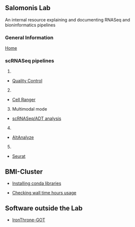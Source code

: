 ## Salomonis Lab

An internal resource explaining and documenting RNASeq and bioninformatics pipelines

### General Information
[Home](README.md)

### scRNASeq pipelines

1.
- [Quality Control](master/scRNASeq/qualityControl.md)

2.
- [Cell Ranger](master/scRNASeq/cellRanger.md)

3. Multimodal mode      
  - [scRNASeq/ADT analysis](master/Multimodal/multipipeline.md)

4.
- [AltAnalyze](master/scRNASeq/tableOfContents.md)

5.
- [Seurat](master/scRNASeq/seurat.md)


## BMI-Cluster

- [Installing conda libraries](master/BMI-cluster/installingLibraries.md)

- [Checking wall time hours usage](master/BMI-cluster/wallTime.md)

## Software outside the Lab

- [IronThrone-GOT](master/RunningOutsideLabSoftware/ironThroneGOT.md)
